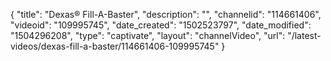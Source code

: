 {
    "title": "Dexas&reg; Fill-A-Baster",
    "description": "",
    "channelid": "114661406",
    "videoid": "109995745",
    "date_created": "1502523797",
    "date_modified": "1504296208",
    "type": "captivate",
    "layout": "channelVideo",
    "url": "\/latest-videos\/dexas-fill-a-baster\/114661406-109995745"
}